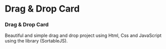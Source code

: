 # Drag & Drop Card
### Drag & Drop Card
Beautiful and simple drag and drop project using Html, Css and JavaScript using the library (SortableJS).

